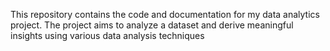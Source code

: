 This repository contains the code and documentation for my data analytics project. The project aims to analyze a dataset and derive meaningful insights using various data analysis techniques
